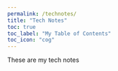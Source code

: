 ```yaml
---
permalink: /technotes/
title: "Tech Notes"
toc: true
toc_label: "My Table of Contents"
toc_icon: "cog"
---
```


These are my tech notes
